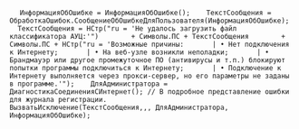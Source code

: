 ```
 ИнформацияОбОшибке = ИнформацияОбОшибке();    ТекстСообщения = ОбработкаОшибок.СообщениеОбОшибкеДляПользователя(ИнформацияОбОшибке);    ТекстСообщения = НСтр("ru = 'Не удалось загрузить файл классификатора АУЦ:'")        + Символы.ПС + ТекстСообщения        + Символы.ПС + НСтр("ru = 'Возможные причины:       | • Нет подключения к Интернету;       | • На веб-узле возникли неполадки;       | • Брандмауэр или другое промежуточное ПО (антивирусы и т.п.) блокируют попытки программы подключиться к Интернету;       | • Подключение к Интернету выполняется через прокси-сервер, но его параметры не заданы в программе.'");    ДляАдминистратора = ДиагностикаСоединенияСИнтернет(); // В подробное представление ошибки для журнала регистрации.  
    ВызватьИсключение(ТекстСообщения,,, ДляАдминистратора, ИнформацияОбОшибке);
 ```